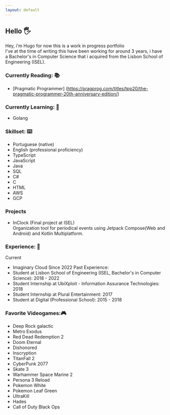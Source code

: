 ```yaml
---
layout: default
---
```


## Hello 🖐️

Hey, i'm Hugo for now this is a work in progress portfolio  
I've at the time of writing this have been working for around 3 years, i have a Bachelor's in Computer Science that i acquired from the Lisbon School of Engineering (ISEL).  
  
### Currently Reading: 📚  
  - [Pragmatic Programmer] (https://pragprog.com/titles/tpp20/the-pragmatic-programmer-20th-anniversary-edition/)

### Currently Learning: 🧠  
  - Golang

### Skillset: ⌨️  
  - Portuguese (native)
  - English (professional proficiency)
  - TypeScript
  - JavaScript
  - Java
  - SQL
  - C#
  - C
  - HTML
  - AWS
  - GCP

### Projects
  - InClock (Final project at ISEL)  
    Organization tool for periodical events using Jetpack Compose(Web and Android) and Kotlin Multiplatform.

### Experience: 💼  
  Current  
  - Imaginary Cloud Since 2022
  Past Experience:  
  - Student at Lisbon School of Engineering (ISEL, Bachelor's in Computer Science): 2018 - 2022
  - Student Internship at UbiXploit - Information Assurance Technologies: 2018
  - Student Internship at Plural Entertainment: 2017
  - Student at Digital (Professional School): 2015 - 2018


### Favorite Videogames:🎮  
  - Deep Rock galactic
  - Metro Exodus
  - Red Dead Redemption 2
  - Doom Eternal
  - Dishonored
  - Inscryption
  - TitanFall 2
  - CyberPunk 2077
  - Skate 3
  - Warhammer Space Marine 2
  - Persona 3 Reload
  - Pokemon White
  - Pokemon Leaf Green
  - UltraKill
  - Hades
  - Call of Duty Black Ops
  

  